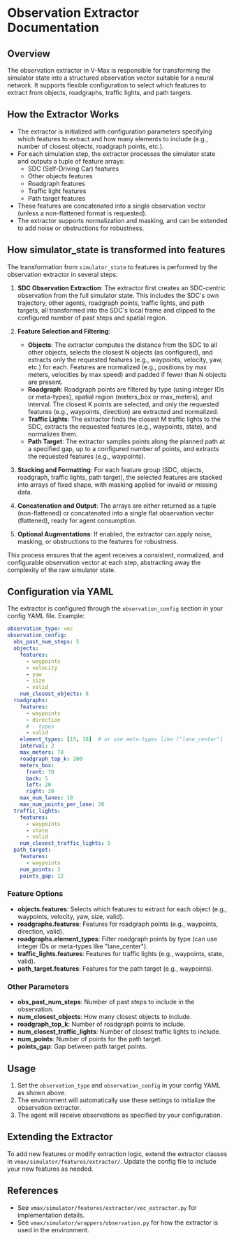 # Observation Extractor Documentation

## Overview

The observation extractor in V-Max is responsible for transforming the simulator state into a structured observation vector suitable for a neural network. It supports flexible configuration to select which features to extract from objects, roadgraphs, traffic lights, and path targets.

## How the Extractor Works

- The extractor is initialized with configuration parameters specifying which features to extract and how many elements to include (e.g., number of closest objects, roadgraph points, etc.).
- For each simulation step, the extractor processes the simulator state and outputs a tuple of feature arrays:
  - SDC (Self-Driving Car) features
  - Other objects features
  - Roadgraph features
  - Traffic light features
  - Path target features
- These features are concatenated into a single observation vector (unless a non-flattened format is requested).
- The extractor supports normalization and masking, and can be extended to add noise or obstructions for robustness.

## How simulator_state is transformed into features

The transformation from `simulator_state` to features is performed by the observation extractor in several steps:

1. **SDC Observation Extraction**: The extractor first creates an SDC-centric observation from the full simulator state. This includes the SDC's own trajectory, other agents, roadgraph points, traffic lights, and path targets, all transformed into the SDC's local frame and clipped to the configured number of past steps and spatial region.

2. **Feature Selection and Filtering**:
   - **Objects**: The extractor computes the distance from the SDC to all other objects, selects the closest N objects (as configured), and extracts only the requested features (e.g., waypoints, velocity, yaw, etc.) for each. Features are normalized (e.g., positions by max meters, velocities by max speed) and padded if fewer than N objects are present.
   - **Roadgraph**: Roadgraph points are filtered by type (using integer IDs or meta-types), spatial region (meters_box or max_meters), and interval. The closest K points are selected, and only the requested features (e.g., waypoints, direction) are extracted and normalized.
   - **Traffic Lights**: The extractor finds the closest M traffic lights to the SDC, extracts the requested features (e.g., waypoints, state), and normalizes them.
   - **Path Target**: The extractor samples points along the planned path at a specified gap, up to a configured number of points, and extracts the requested features (e.g., waypoints).

3. **Stacking and Formatting**: For each feature group (SDC, objects, roadgraph, traffic lights, path target), the selected features are stacked into arrays of fixed shape, with masking applied for invalid or missing data.

4. **Concatenation and Output**: The arrays are either returned as a tuple (non-flattened) or concatenated into a single flat observation vector (flattened), ready for agent consumption.

5. **Optional Augmentations**: If enabled, the extractor can apply noise, masking, or obstructions to the features for robustness.

This process ensures that the agent receives a consistent, normalized, and configurable observation vector at each step, abstracting away the complexity of the raw simulator state.

## Configuration via YAML

The extractor is configured through the `observation_config` section in your config YAML file. Example:

```yaml
observation_type: vec
observation_config:
  obs_past_num_steps: 5
  objects:
    features:
      - waypoints
      - velocity
      - yaw
      - size
      - valid
    num_closest_objects: 8
  roadgraphs:
    features:
      - waypoints
      - direction
      # - types
      - valid
    element_types: [15, 16]  # or use meta-types like ["lane_center"]
    interval: 2
    max_meters: 70
    roadgraph_top_k: 200
    meters_box:
      front: 70
      back: 5
      left: 20
      right: 20
    max_num_lanes: 10
    max_num_points_per_lane: 20
  traffic_lights:
    features:
      - waypoints
      - state
      - valid
    num_closest_traffic_lights: 5
  path_target:
    features:
      - waypoints
    num_points: 3
    points_gap: 12
```

### Feature Options
- **objects.features**: Selects which features to extract for each object (e.g., waypoints, velocity, yaw, size, valid).
- **roadgraphs.features**: Features for roadgraph points (e.g., waypoints, direction, valid).
- **roadgraphs.element_types**: Filter roadgraph points by type (can use integer IDs or meta-types like "lane_center").
- **traffic_lights.features**: Features for traffic lights (e.g., waypoints, state, valid).
- **path_target.features**: Features for the path target (e.g., waypoints).

### Other Parameters
- **obs_past_num_steps**: Number of past steps to include in the observation.
- **num_closest_objects**: How many closest objects to include.
- **roadgraph_top_k**: Number of roadgraph points to include.
- **num_closest_traffic_lights**: Number of closest traffic lights to include.
- **num_points**: Number of points for the path target.
- **points_gap**: Gap between path target points.

## Usage

1. Set the `observation_type` and `observation_config` in your config YAML as shown above.
2. The environment will automatically use these settings to initialize the observation extractor.
3. The agent will receive observations as specified by your configuration.

## Extending the Extractor

To add new features or modify extraction logic, extend the extractor classes in `vmax/simulator/features/extractor/`. Update the config file to include your new features as needed.

## References
- See `vmax/simulator/features/extractor/vec_extractor.py` for implementation details.
- See `vmax/simulator/wrappers/observation.py` for how the extractor is used in the environment.
